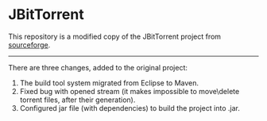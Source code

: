 # JBitTorrent

This repository is a modified copy of the JBitTorrent project from [sourceforge](https://sourceforge.net/projects/jbittorrent/).



---
There are three changes, added to the original project:
 
1. The build tool system migrated from Eclipse to Maven.
2. Fixed bug with opened stream (it makes impossible to move\delete torrent files, after their generation).
3. Configured jar file (with dependencies) to build the project into .jar.
